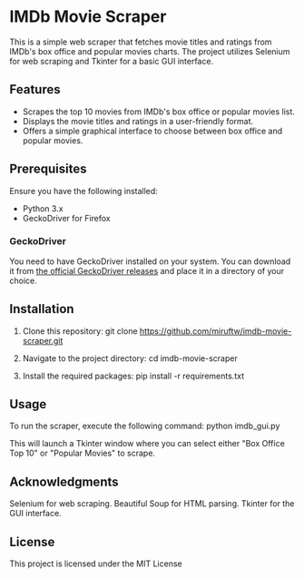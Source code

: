# IMDb Movie Scraper

This is a simple web scraper that fetches movie titles and ratings from IMDb's box office and popular movies charts. The project utilizes Selenium for web scraping and Tkinter for a basic GUI interface.

## Features

- Scrapes the top 10 movies from IMDb's box office or popular movies list.
- Displays the movie titles and ratings in a user-friendly format.
- Offers a simple graphical interface to choose between box office and popular movies.

## Prerequisites

Ensure you have the following installed:

- Python 3.x
- GeckoDriver for Firefox

### GeckoDriver

You need to have GeckoDriver installed on your system. You can download it from [the official GeckoDriver releases](https://github.com/mozilla/geckodriver/releases) and place it in a directory of your choice.

## Installation

1. Clone this repository:
    git clone https://github.com/miruftw/imdb-movie-scraper.git

2. Navigate to the project directory:
    cd imdb-movie-scraper

3. Install the required packages:
    pip install -r requirements.txt

## Usage

To run the scraper, execute the following command:
python imdb_gui.py

This will launch a Tkinter window where you can select either "Box Office Top 10" or "Popular Movies" to scrape.

## Acknowledgments
Selenium for web scraping.
Beautiful Soup for HTML parsing.
Tkinter for the GUI interface.

## License
This project is licensed under the MIT License
